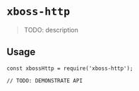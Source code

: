 # `xboss-http`

> TODO: description

## Usage

```
const xbossHttp = require('xboss-http');

// TODO: DEMONSTRATE API
```
